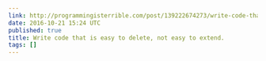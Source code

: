 ```yaml
---
link: http://programmingisterrible.com/post/139222674273/write-code-that-is-easy-to-delete-not-easy-to
date: 2016-10-21 15:24 UTC
published: true
title: Write code that is easy to delete, not easy to extend.
tags: []
---
```



